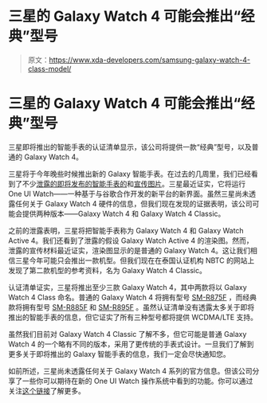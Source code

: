 # 三星的 Galaxy Watch 4 可能会推出“经典”型号

> 原文：<https://www.xda-developers.com/samsung-galaxy-watch-4-class-model/>

# 三星的 Galaxy Watch 4 可能会推出“经典”型号

三星即将推出的智能手表的认证清单显示，该公司将提供一款“经典”型号，以及普通的 Galaxy Watch 4。

三星将于今年晚些时候推出新的 Galaxy 智能手表。在过去的几周里，我们已经看到了不少[泄露的即将发布的智能手表的](https://www.xda-developers.com/leaked-renders-samsung-galaxy-watch-active-4/)和[宣传图片](https://www.xda-developers.com/samsung-galaxy-watch-4-renders-leak/)。三星最近证实，它将运行 One UI Watch——一种基于与谷歌合作开发的新平台的新界面。虽然三星尚未透露任何关于 Galaxy Watch 4 硬件的信息，但我们现在发现的证据表明，该公司可能会提供两种版本——Galaxy Watch 4 和 Galaxy Watch 4 Classic。

之前的泄露表明，三星将把智能手表称为 Galaxy Watch 4 和 Galaxy Watch Active 4。我们还看到了泄露的假设 Galaxy Watch Active 4 的渲染图。然而，泄露的宣传材料最近证实，渲染图显示的是普通的 Galaxy Watch 4。这让我们相信三星今年可能只会推出一款机型。但我们现在在泰国认证机构 NBTC 的网站上发现了第二款机型的参考资料，名为 Galaxy Watch 4 Classic。

认证清单证实，三星将推出至少三款 Galaxy Watch 4，其中两款将以 Galaxy Watch 4 Class 命名。普通的 Galaxy Watch 4 将拥有型号 [SM-R875F](http://mocheck.nbtc.go.th/search/1540969) ，而经典款将拥有型号 [SM-R885F](http://mocheck.nbtc.go.th/search/1540985) 和 [SM-R895F](http://mocheck.nbtc.go.th/search/1541002) 。虽然认证清单没有透露太多关于即将推出的智能手表的信息，但它证实了所有三种型号都将提供 WCDMA/LTE 支持。

虽然我们目前对 Galaxy Watch 4 Classic 了解不多，但它可能是普通 Galaxy Watch 4 的一个略有不同的版本，采用了更传统的手表式设计。一旦我们了解到更多关于即将推出的 Galaxy 智能手表的信息，我们一定会尽快通知您。

如前所述，三星尚未透露任何关于 Galaxy Watch 4 系列的官方信息。但该公司分享了一些你可以期待在新的 One UI Watch 操作系统中看到的功能。你可以通过关注[这个链接](https://www.xda-developers.com/one-ui-watch-samsung-new-os-smartwatches/)了解更多。